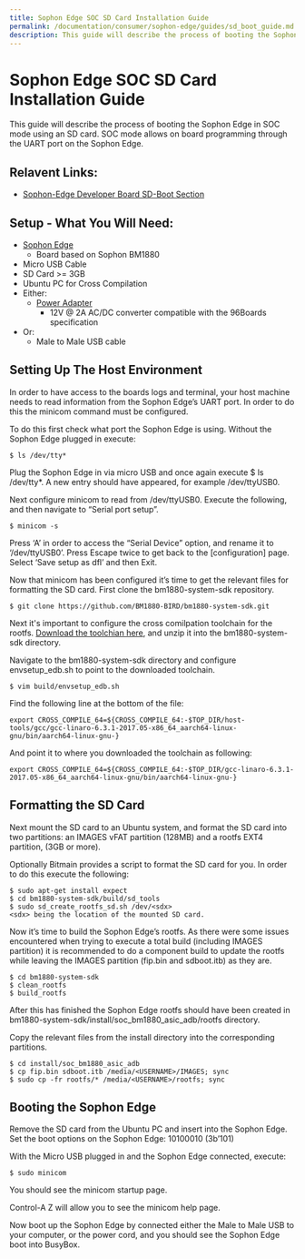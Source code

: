 ```yaml
---
title: Sophon Edge SOC SD Card Installation Guide
permalink: /documentation/consumer/sophon-edge/guides/sd_boot_guide.md.html
description: This guide will describe the process of booting the Sophon Edge in SOC mode using an SD card. SOC mode allows on board programming through the UART port on the Sophon Edge.
---
```

# Sophon Edge SOC SD Card Installation Guide

This guide will describe the process of booting the Sophon Edge in SOC mode using an SD card. SOC mode allows on board programming through the UART port on the Sophon Edge.

## Relavent Links:
- [Sophon-Edge Developer Board SD-Boot Section](https://sophon-edge.gitbook.io/project/overview/edge-tpu-developer-board#sd-boot)

## Setup - What You Will Need:

  * [Sophon Edge](https://www.96boards.org/)
    * Board based on Sophon BM1880
  * Micro USB Cable
  * SD Card >= 3GB
  * Ubuntu PC for Cross Compilation
  * Either:
    * [Power Adapter](http://avnet.me/96BoardPower) 
      * 12V @ 2A AC/DC converter compatible with the 96Boards specification
  * Or:
    * Male to Male USB cable


## Setting Up The Host Environment

In order to have access to the boards logs and terminal, your host machine needs to read information from the Sophon Edge’s UART port. In order to do this the minicom command must be configured.

To do this first check what port the Sophon Edge is using. Without the Sophon Edge plugged in execute:

`$ ls /dev/tty*`

Plug the Sophon Edge in via micro USB and once again execute $ ls /dev/tty*. A new entry should have appeared, for example /dev/ttyUSB0.

Next configure minicom to read from /dev/ttyUSB0. Execute the following, and then navigate to “Serial port setup”. 

`$ minicom -s`

Press ‘A’ in order to access the “Serial Device” option, and rename it to ‘/dev/ttyUSB0’. Press Escape twice to get back to the [configuration] page. Select ‘Save setup as dfl’ and then Exit.

Now that minicom has been configured it’s time to get the relevant files for formatting the SD card. First clone the bm1880-system-sdk repository.

`$ git clone https://github.com/BM1880-BIRD/bm1880-system-sdk.git`

Next it's important to configure the cross comilpation toolchain for the rootfs. [Download the toolchian here](https://sophon-file.bitmain.com.cn/sophon-prod/drive/18/11/08/11/gcc-linaro-6.3.1-2017.05-x86_64_aarch64-linux-gnu.tar.xz.zip), and unzip it into the bm1880-system-sdk directory.

Navigate to the bm1880-system-sdk directory and configure envsetup_edb.sh to point to the downloaded toolchain.

`$ vim build/envsetup_edb.sh`

Find the following line at the bottom of the file:

```
export CROSS_COMPILE_64=${CROSS_COMPILE_64:-$TOP_DIR/host-tools/gcc/gcc-linaro-6.3.1-2017.05-x86_64_aarch64-linux-gnu/bin/aarch64-linux-gnu-}
```

And point it to where you downloaded the toolchain as following:
```
export CROSS_COMPILE_64=${CROSS_COMPILE_64:-$TOP_DIR/gcc-linaro-6.3.1-2017.05-x86_64_aarch64-linux-gnu/bin/aarch64-linux-gnu-}
```

## Formatting the SD Card
Next mount the SD card to an Ubuntu system, and format the SD card into two partitions: an IMAGES vFAT partition (128MB) and a rootfs EXT4 partition, (3GB or more).

Optionally Bitmain provides a script to format the SD card for you. In order to do this execute the following:
```
$ sudo apt-get install expect
$ cd bm1880-system-sdk/build/sd_tools
$ sudo sd_create_rootfs_sd.sh /dev/<sdx>
<sdx> being the location of the mounted SD card.
```
Now it’s time to build the Sophon Edge’s rootfs. As there were some issues encountered when trying to execute a total build (including IMAGES partition) it is recommended to do a component build to update the rootfs while leaving the IMAGES partition (fip.bin and sdboot.itb) as they are.
```
$ cd bm1880-system-sdk
$ clean_rootfs
$ build_rootfs
```
After this has finished the Sophon Edge rootfs should have been created in bm1880-system-sdk/install/soc_bm1880_asic_adb/rootfs directory.

Copy the relevant files from the install directory into the corresponding partitions.
```
$ cd install/soc_bm1880_asic_adb
$ cp fip.bin sdboot.itb /media/<USERNAME>/IMAGES; sync
$ sudo cp -fr rootfs/* /media/<USERNAME>/rootfs; sync
```

## Booting the Sophon Edge

Remove the SD card from the Ubuntu PC and insert into the Sophon Edge. Set the boot options on the Sophon Edge: 10100010 (3b’101)

With the Micro USB plugged in and the Sophon Edge connected, execute:

`$ sudo minicom`

You should see the minicom startup page. 

Control-A Z will allow you to see the minicom help page.

Now boot up the Sophon Edge by connected either the Male to Male USB to your computer, or the power cord, and you should see the Sophon Edge boot into BusyBox.

